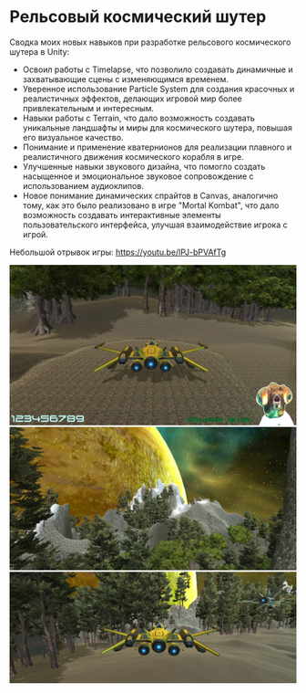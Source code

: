 # Рельсовый космический шутер

Сводка моих новых навыков при разработке рельсового космического шутера в Unity:

- Освоил работы с Timelapse, что позволило создавать динамичные и захватывающие сцены с изменяющимся временем.
- Уверенное использование Particle System для создания красочных и реалистичных эффектов, делающих игровой мир более привлекательным и интересным.
- Навыки работы с Terrain, что дало возможность создавать уникальные ландшафты и миры для космического шутера, повышая его визуальное качество.
- Понимание и применение кватернионов для реализации плавного и реалистичного движения космического корабля в игре.
- Улучшенные навыки звукового дизайна, что помогло создать насыщенное и эмоциональное звуковое сопровождение с использованием аудиоклипов.
- Новое понимание динамических спрайтов в Canvas, аналогично тому, как это было реализовано в игре "Mortal Kombat", что дало возможность создавать интерактивные элементы пользовательского интерфейса, улучшая взаимодействие игрока с игрой.

Небольшой отрывок игры: https://youtu.be/lPJ-bPVAfTg

![Screenshot](https://github.com/ZeRcooI/Argon-Assault/blob/main/Assets/ScreenShots/Screenshot%201.jpg)
![Screenshot](https://github.com/ZeRcooI/Argon-Assault/blob/main/Assets/ScreenShots/Screenshot%202.jpg)
![Screenshot](https://github.com/ZeRcooI/Argon-Assault/blob/main/Assets/ScreenShots/Screenshot%203.jpg)
